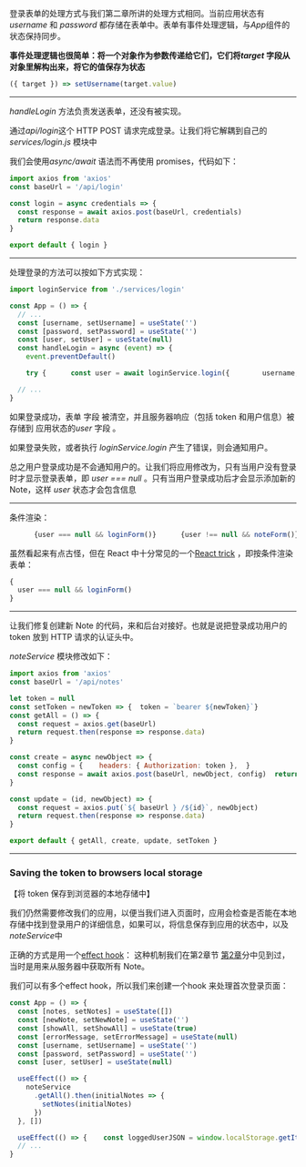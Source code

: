登录表单的处理方式与我们第二章所讲的处理方式相同。当前应用状态有*username* 和 *password* 都存储在表单中。表单有事件处理逻辑，与*App*组件的状态保持同步。

**事件处理逻辑也很简单：将一个对象作为参数传递给它们，它们将*target* 字段从对象里解构出来，将它的值保存为状态**

```js
({ target }) => setUsername(target.value)
```

------

*handleLogin* 方法负责发送表单，还没有被实现。

通过*api/login*这个 HTTP POST 请求完成登录。让我们将它解耦到自己的 *services/login.js* 模块中

我们会使用*async/await* 语法而不再使用 promises，代码如下：

```js
import axios from 'axios'
const baseUrl = '/api/login'

const login = async credentials => {
  const response = await axios.post(baseUrl, credentials)
  return response.data
}

export default { login }
```

------

处理登录的方法可以按如下方式实现：

```js
import loginService from './services/login' 

const App = () => {
  // ...
  const [username, setUsername] = useState('') 
  const [password, setPassword] = useState('') 
  const [user, setUser] = useState(null)
  const handleLogin = async (event) => {
    event.preventDefault()

    try {      const user = await loginService.login({        username, password,      })      setUser(user)      setUsername('')      setPassword('')    } catch (exception) {      setErrorMessage('Wrong credentials')      setTimeout(() => {        setErrorMessage(null)      }, 5000)    }  }

  // ...
}
```

如果登录成功，表单 字段 被清空，并且服务器响应（包括 token 和用户信息）被存储到 应用状态的*user* 字段 。

如果登录失败，或者执行 *loginService.login* 产生了错误，则会通知用户。

总之用户登录成功是不会通知用户的。让我们将应用修改为，只有当用户没有登录时才显示登录表单，即 *user === null* 。只有当用户登录成功后才会显示添加新的 Note，这样 *user* 状态才会包含信息

------

条件渲染：

```js
      {user === null && loginForm()}      {user !== null && noteForm()}
```

虽然看起来有点古怪，但在 React 中十分常见的一个[React trick](https://reactjs.org/docs/conditional-rendering.html#inline-if-with-logical--operator) ，即按条件渲染表单：

```js
{
  user === null && loginForm()
}
```

------

让我们修复创建新 Note 的代码，来和后台对接好。也就是说把登录成功用户的 token 放到 HTTP 请求的认证头中。

*noteService* 模块修改如下：

```js
import axios from 'axios'
const baseUrl = '/api/notes'

let token = null
const setToken = newToken => {  token = `bearer ${newToken}`}
const getAll = () => {
  const request = axios.get(baseUrl)
  return request.then(response => response.data)
}

const create = async newObject => {
  const config = {    headers: { Authorization: token },  }
  const response = await axios.post(baseUrl, newObject, config)  return response.data
}

const update = (id, newObject) => {
  const request = axios.put(`${ baseUrl } /${id}`, newObject)
  return request.then(response => response.data)
}

export default { getAll, create, update, setToken }
```

------

### Saving the token to browsers local storage

【将 token 保存到浏览器的本地存储中】

我们仍然需要修改我们的应用，以便当我们进入页面时，应用会检查是否能在本地存储中找到登录用户的详细信息，如果可以，将信息保存到应用的状态中，以及*noteService*中

正确的方式是用一个[effect hook](https://reactjs.org/docs/hooks-effect.html)： 这种机制我们在第2章节 [第2章](https://fullstackopen.com/zh/part2/从服务器获取数据#effect-hooks)分中见到过，当时是用来从服务器中获取所有 Note。

我们可以有多个effect hook，所以我们来创建一个hook 来处理首次登录页面：

```js
const App = () => {
  const [notes, setNotes] = useState([]) 
  const [newNote, setNewNote] = useState('')
  const [showAll, setShowAll] = useState(true)
  const [errorMessage, setErrorMessage] = useState(null)
  const [username, setUsername] = useState('') 
  const [password, setPassword] = useState('') 
  const [user, setUser] = useState(null) 

  useEffect(() => {
    noteService
      .getAll().then(initialNotes => {
        setNotes(initialNotes)
      })
  }, [])

  useEffect(() => {    const loggedUserJSON = window.localStorage.getItem('loggedNoteappUser')    if (loggedUserJSON) {      const user = JSON.parse(loggedUserJSON)      setUser(user)      noteService.setToken(user.token)    }  }, [])
  // ...
}
```